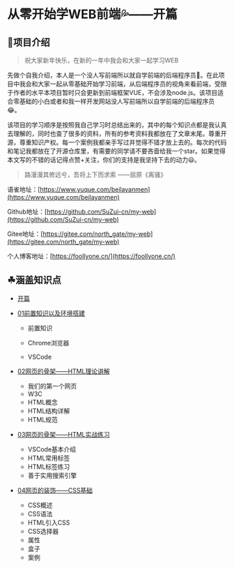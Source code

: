 # 从零开始学WEB前端💦——开篇

## 📓项目介绍

>祝大家新年快乐，在新的一年中我会和大家一起学习WEB

先做个自我介绍，本人是一个没人写前端所以就自学前端的后端程序员🙇。在此项目中我会和大家一起从零基础开始学习前端，从后端程序员的视角来看前端，受限于作者的水平本项目暂时只会更新到前端框架VUE，不会涉及node.js。该项目适合零基础的小白或者和我一样开发网站没人写前端所以自学前端的后端程序员😂。

该项目的学习顺序是按照我自己学习时总结出来的，其中的每个知识点都是我认真去理解的，同时也查了很多的资料，所有的参考资料我都放在了文章末尾。尊重开源，尊重知识产权。每一个案例我都亲手写过并觉得不错才放上去的。每次的代码和笔记我都放在了开源仓库里，有需要的同学请不要吝啬给我一个star。如果觉得本文写的不错的话记得点赞+关注，你们的支持是我坚持下去的动力😃。

> 路漫漫其修远兮，吾将上下而求索 ——屈原《离骚》

语雀地址：[https://www.yuque.com/beilayanmen](https://www.yuque.com/beilayanmen)

Github地址：[https://github.com/SuZui-cn/my-web](https://github.com/SuZui-cn/my-web)

Gitee地址：[https://gitee.com/north_gate/my-web](https://gitee.com/north_gate/my-web)

个人博客地址：[https://foollyone.cn/](https://foollyone.cn/)

## ☘︎涵盖知识点

* [开篇](https://blog.csdn.net/su_zui/article/details/122761856)
* [01前置知识以及环境搭建](https://blog.csdn.net/su_zui/article/details/122780768)
  * 前置知识
  * Chrome浏览器

  * VSCode

* [02网页的骨架——HTML理论讲解](https://blog.csdn.net/su_zui/article/details/122814320)
  - 我们的第一个网页
  - W3C
  - HTML概念
  - HTML结构详解
  - HTML规范
* [03网页的骨架——HTML实战练习](https://blog.csdn.net/su_zui/article/details/122851681?spm=1001.2014.3001.5502)
  * VSCode基本介绍
  * HTML常用标签
  * HTML标签练习
  * 善于实用搜索引擎
* [04网页的装饰——CSS基础](https://blog.csdn.net/su_zui/article/details/122915398?spm=1001.2014.3001.5502)
  * CSS概述
  * CSS语法
  * HTML引入CSS
  * CSS选择器
  * 属性
  * 盒子
  * 案例





